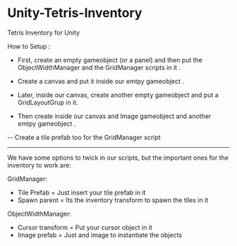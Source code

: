 # Unity-Tetris-Inventory
Tetris Inventory for Unity

How to Setup :

 - First, create an empty gameobject (or a panel) and then put
 the ObjectWidthManager and the GridManager scripts in it <GridManager>.

 - Create a canvas and put it inside our emtpy gameobject <GridManager>.

 - Later, inside our canvas, create another empty gameobject <Inventory> and put a GridLayoutGrup in it.

 - Then create inside our canvas and Image gameobject <Cursor> and another emtpy gameobject <Items>.

 -- Create a tile prefab too for the GridManager script

 ----------------------------------------------------------------------------------------------------------

 We have some options to twick in our scripts, but the important ones for the inventory to work are:

GridManager:
  - Tile Prefab = Just insert your tile prefab in it
  - Spawn parent = Its the inventory transform to spawn the tiles in it

ObjectWidthManager:

  - Cursor transform = Put your cursor object in it
  - Image prefab = Just and image to instantiate the objects
   
